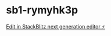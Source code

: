 # sb1-rymyhk3p

[Edit in StackBlitz next generation editor ⚡️](https://stackblitz.com/~/github.com/bsglinux/sb1-rymyhk3p)